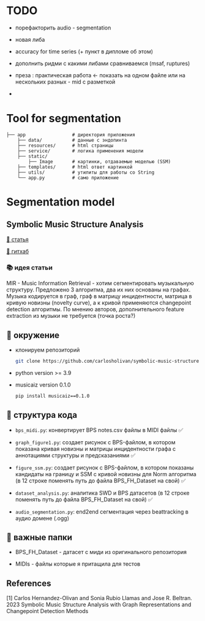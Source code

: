 # TODO 
- порефакторить audio - segmentation
- новая либа
- accuracy for time series (+ пункт в дипломе об этом)
- дополнить ридми с какими либами сравниваемся (msaf, ruptures)


- преза : практическая работа <- показать на одном файле или на нескольких разных - mid с разметкой 
- 




# Tool for segmentation

```
├── app                 # директория приложения
    ├── data/           # данные с эндопинта
    ├── resources/      # html страницы
    ├── service/        # логика применения модели
    ├── static/         
        ├── Image       # картинки, отдаваемые моделью (SSM)
    ├── templates/      # html ответ картинкой 
    ├── utils/          # утилиты для работы со String
    └── app.py          # само приложение
```
# Segmentation model
## Symbolic Music Structure Analysis

[🌹 cтатья](https://arxiv.org/abs/2303.13881)

[🌹 гитхаб](https://github.com/carlosholivan/symbolic-music-structure-analysis)

### 📚 идея статьи

MIR - Music Information Retrieval - хотим сегментировать музыкальную структуру. Предложено 3 алгоритма, два их них
основаны на графах. 
Музыка кодируется в граф, граф в матрицу инцидентности, матрица в кривую новизны (novelty curve), а к кривой
применяются changepoint detection алгоритмы. По мнению авторов, дополнительного feature extraction из музыки не требуется (точка роста?)

## 💎 окружение
- клонируем репозиторий 

    ```bash
    git clone https://github.com/carlosholivan/symbolic-music-structure-analysis.git
    ```
- python version >= 3.9
- musicaiz version 0.1.0

  ```bash
  pip install musicaiz==0.1.0
  ```

## 💎 структура кода

- `bps_midi.py`: конвертирует BPS notes.csv файлы в MIDI файлы ✅
  
- `graph_figure1.py`: создает рисунок с BPS-файлом, в котором показана кривая новизны и матрицы инцидентности графа с аннотациями структуры и предсказаниями ✅

- `figure_ssm.py`: создает рисунок с BPS-файлом, в котором показаны кандидаты на границу и SSM с кривой новизны для Norm алгоритма (в 12 строке поменять путь до файла BPS_FH_Dataset на свой) ✅

- `dataset_analysis.py`: аналитика SWD и BPS датасетов (в 12 строке поменять путь до файла BPS_FH_Dataset на свой) ✅

- `audio_segmentation.py`: end2end сегментация через beattracking в аудио домене (.ogg) 


## 💎 важные папки

- BPS_FH_Dataset - датасет с миди из оригинального репозитория

- MIDIs - файлы которые я притащила для тестов

## References
<a id="1">[1]</a> 
Carlos Hernandez-Olivan and Sonia Rubio Llamas and Jose R. Beltran. 2023
Symbolic Music Structure Analysis with Graph Representations and Changepoint Detection Methods

